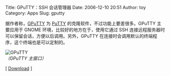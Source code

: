 Title:  GPuTTY：SSH 会话管理器
Date: 2006-12-10 20:51
Author: toy
Category: Apps
Slug: gputty

据作者称，[GPuTTY](http://people.defora.org/~khorben/projects/gputty/)
为 [PuTTY](http://www.chiark.greenend.org.uk/~sgtatham/putty/)
的克隆软件，不过功能上要差很多。GPuTTY 主要应用于 GNOME
环境，比较好的地方在于，使用它通过 SSH
连接远程服务器时可以保留会话，方便以后调用。另外，GPuTTY
在连接时会调用默认的终端程序，这个终端也是可以定制的。

![GPuTTY](http://i.linuxtoy.org/i/2006/12/gputty.jpg)  
*（GPuTTY 主窗口）*

[ [Download](http://people.defora.org/~khorben/projects/gputty/) ]
